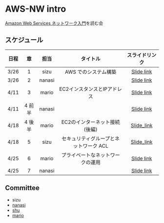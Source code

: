 # AWS-NW intro

[Amazon Web Services ネットワーク入門](https://www.amazon.co.jp/gp/product/B01M2BMB0V?pf_rd_r=NW1CJFAXJ7VTFM2NW8W7&pf_rd_p=3d322af3-60ce-4778-b834-9b7ade73f617)を読む会

## スケジュール

| 日程 | 章 | 担当 | タイトル | スライドリンク |
|:---:|:---:|:---:|:---:|:---:|
| 3/26 | 1 | sizu | AWS でのシステム構築 | [Slide link]() |
| 3/26 | 2 | nanasi |  | [Slide link]() |
| 4/11 | 3 | mario | EC2インスタンスとIPアドレス | [Slide link](https://github.com/sizu-PIC/Books/blob/master/aws-nw-intro/chapter3/slide.pdf) |
| 4/11 | 4 前半 | nanasi |  | [Slide link]() |
| 4/18 | 4 後半 | mario | EC2のインターネット接続(後編) | [Slide_link]() |
| 4/18 | 5 | sizu | セキュリティグループとネットワーク ACL | [Slide_link]() |
| 4/25 | 6 | mario | プライベートなネットワークの運用 | [Slide link](https://github.com/sizu-PIC/Books/blob/master/aws-nw-intro/chapter6/slide.pdf) |
| 4/25 | 7 | nanasi |  | [Slide link]() |

## Committee
- sizu
- [nanasi](https://github.com/nanasi128)
- [shu](https://github.com/shu22203)
- [mario](https://github.com/root3103)
